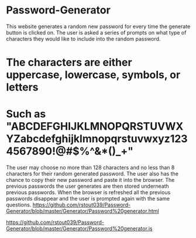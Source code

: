# Password-Generator
This website generates a random new password for every time the generate button is clicked on.
The user is asked a series of prompts on what type of characters they would like to include into the random password. 
# The characters are either uppercase, lowercase, symbols, or letters 
# Such as "ABCDEFGHIJKLMNOPQRSTUVWXYZabcdefghijklmnopqrstuvwxyz1234567890!@#$%^&*()_+"
The user may choose no more than 128 characters and no less than 8 characters for their random generated password.
The user also has the chance to copy their new password and paste it into the browser.
The previous passwords the user generates are then stored underneath previous passwords.
When the browser is refreshed all the previous passwords disappear and the user is prompted again with the same questions.
https://github.com/rstout039/Password-Generator/blob/master/Generator/Password%20generator.html 

https://github.com/rstout039/Password-Generator/blob/master/Generator/Password%20generator.js

